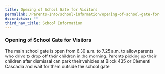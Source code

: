 ```yaml
---
title: Opening of School Gate for Visitors
permalink: /Parents-Info/school-information/opening-of-school-gate-for-visitors/
description: ""
third_nav_title: School Information
---
```

### Opening of School Gate for Visitors

The main school gate is open from 6.30 a.m. to 7.25 a.m. to allow parents who drive to drop off their children in the morning. Parents picking up their children after dismissal can park their vehicles at Block 435 or Clementi Cascadia and wait for them outside the school gate.
